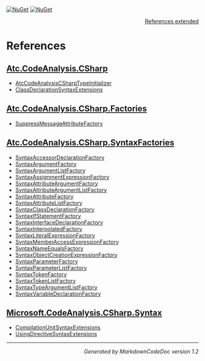 [![NuGet](https://img.shields.io/nuget/v/Atc.CodeAnalysis.CSharp.svg?style=flat-square)](http://www.nuget.org/packages/Atc.CodeAnalysis.CSharp)
[![NuGet](https://img.shields.io/nuget/dt/Atc.CodeAnalysis.CSharp.svg?style=flat-square)](http://www.nuget.org/packages/Atc.CodeAnalysis.CSharp)

<div style='text-align: right'>

[References extended](IndexExtended.md)

</div>


# References

## [Atc.CodeAnalysis.CSharp](Atc.CodeAnalysis.CSharp.md)

- [AtcCodeAnalysisCSharpTypeInitializer](Atc.CodeAnalysis.CSharp.md#atccodeanalysiscsharptypeinitializer)
- [ClassDeclarationSyntaxExtensions](Atc.CodeAnalysis.CSharp.md#classdeclarationsyntaxextensions)

## [Atc.CodeAnalysis.CSharp.Factories](Atc.CodeAnalysis.CSharp.Factories.md)

- [SuppressMessageAttributeFactory](Atc.CodeAnalysis.CSharp.Factories.md#suppressmessageattributefactory)

## [Atc.CodeAnalysis.CSharp.SyntaxFactories](Atc.CodeAnalysis.CSharp.SyntaxFactories.md)

- [SyntaxAccessorDeclarationFactory](Atc.CodeAnalysis.CSharp.SyntaxFactories.md#syntaxaccessordeclarationfactory)
- [SyntaxArgumentFactory](Atc.CodeAnalysis.CSharp.SyntaxFactories.md#syntaxargumentfactory)
- [SyntaxArgumentListFactory](Atc.CodeAnalysis.CSharp.SyntaxFactories.md#syntaxargumentlistfactory)
- [SyntaxAssignmentExpressionFactory](Atc.CodeAnalysis.CSharp.SyntaxFactories.md#syntaxassignmentexpressionfactory)
- [SyntaxAttributeArgumentFactory](Atc.CodeAnalysis.CSharp.SyntaxFactories.md#syntaxattributeargumentfactory)
- [SyntaxAttributeArgumentListFactory](Atc.CodeAnalysis.CSharp.SyntaxFactories.md#syntaxattributeargumentlistfactory)
- [SyntaxAttributeFactory](Atc.CodeAnalysis.CSharp.SyntaxFactories.md#syntaxattributefactory)
- [SyntaxAttributeListFactory](Atc.CodeAnalysis.CSharp.SyntaxFactories.md#syntaxattributelistfactory)
- [SyntaxClassDeclarationFactory](Atc.CodeAnalysis.CSharp.SyntaxFactories.md#syntaxclassdeclarationfactory)
- [SyntaxIfStatementFactory](Atc.CodeAnalysis.CSharp.SyntaxFactories.md#syntaxifstatementfactory)
- [SyntaxInterfaceDeclarationFactory](Atc.CodeAnalysis.CSharp.SyntaxFactories.md#syntaxinterfacedeclarationfactory)
- [SyntaxInterpolatedFactory](Atc.CodeAnalysis.CSharp.SyntaxFactories.md#syntaxinterpolatedfactory)
- [SyntaxLiteralExpressionFactory](Atc.CodeAnalysis.CSharp.SyntaxFactories.md#syntaxliteralexpressionfactory)
- [SyntaxMemberAccessExpressionFactory](Atc.CodeAnalysis.CSharp.SyntaxFactories.md#syntaxmemberaccessexpressionfactory)
- [SyntaxNameEqualsFactory](Atc.CodeAnalysis.CSharp.SyntaxFactories.md#syntaxnameequalsfactory)
- [SyntaxObjectCreationExpressionFactory](Atc.CodeAnalysis.CSharp.SyntaxFactories.md#syntaxobjectcreationexpressionfactory)
- [SyntaxParameterFactory](Atc.CodeAnalysis.CSharp.SyntaxFactories.md#syntaxparameterfactory)
- [SyntaxParameterListFactory](Atc.CodeAnalysis.CSharp.SyntaxFactories.md#syntaxparameterlistfactory)
- [SyntaxTokenFactory](Atc.CodeAnalysis.CSharp.SyntaxFactories.md#syntaxtokenfactory)
- [SyntaxTokenListFactory](Atc.CodeAnalysis.CSharp.SyntaxFactories.md#syntaxtokenlistfactory)
- [SyntaxTypeArgumentListFactory](Atc.CodeAnalysis.CSharp.SyntaxFactories.md#syntaxtypeargumentlistfactory)
- [SyntaxVariableDeclarationFactory](Atc.CodeAnalysis.CSharp.SyntaxFactories.md#syntaxvariabledeclarationfactory)

## [Microsoft.CodeAnalysis.CSharp.Syntax](Microsoft.CodeAnalysis.CSharp.Syntax.md)

- [CompilationUnitSyntaxExtensions](Microsoft.CodeAnalysis.CSharp.Syntax.md#compilationunitsyntaxextensions)
- [UsingDirectiveSyntaxExtensions](Microsoft.CodeAnalysis.CSharp.Syntax.md#usingdirectivesyntaxextensions)

<hr /><div style='text-align: right'><i>Generated by MarkdownCodeDoc version 1.2</i></div>


